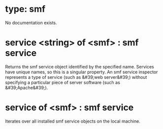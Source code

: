 # type: smf

No documentation exists.

# service &lt;string&gt; of &lt;smf&gt; : smf service

Returns the smf service object identified by the specified name. Services have unique names, so this is a singular property. An smf service inspector represents a type of service (such as &amp;#39;web server&amp;#39;) without specifying a particular piece of server software (such as &amp;#39;Apache&amp;#39;).

# service of &lt;smf&gt; : smf service

Iterates over all installed smf service objects on the local machine.
